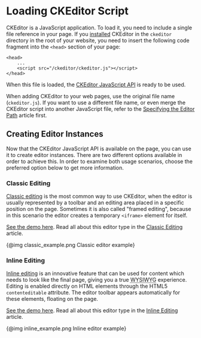 <!--
Copyright (c) 2003-2014, CKSource - Frederico Knabben. All rights reserved.
For licensing, see LICENSE.md.
-->

# Loading CKEditor Script

CKEditor is a JavaScript application. To load it, you need to include a single file reference in your page. If you [installed](#!/guide/dev_installation) CKEditor in the `ckeditor` directory in the root of your website, you need to insert the following code fragment into the `<head>` section of your page:

	<head>
		...
		<script src="/ckeditor/ckeditor.js"></script>
	</head>

When this file is loaded, the [CKEditor JavaScript API](#!/api) is ready to be used.

When adding CKEditor to your web pages, use the original file name (`ckeditor.js`). If you want to use a different file name, or even merge the CKEditor script into another JavaScript file, refer to the [Specifying the Editor Path](#!/guide/dev_basepath) article first.

## Creating Editor Instances

Now that the CKEditor JavaScript API is available on the page, you can use it to create editor instances. There are two different options available in order to achieve this. In order to examine both usage scenarios, choose the preferred option below to get more information.

### Classic Editing
[Classic editing](#!/guide/dev_framed) is the most common way to use CKEditor, when the editor is usually represented by a toolbar and an editing area placed in a specific position on the page. Sometimes it is also called "framed editing", because in this scenario the editor creates a temporary `<iframe>` element for itself.

[See the demo here](http://sdk.ckeditor.com/samples/classic.html). Read all about this editor type in the [Classic Editing](#!/guide/dev_framed) article.

{@img classic_example.png Classic editor example}

### Inline Editing
[Inline editing](#!/guide/dev_inline) is an innovative feature that can be used for content which needs to look like the final page, giving you a true <abbr title="What You See Is What You Get">WYSIWYG</abbr> experience. Editing is enabled directly on HTML elements through the HTML5 `contenteditable` attribute. The editor toolbar appears automatically for these elements, floating on the page.

[See the demo here](http://sdk.ckeditor.com/samples/inline.html). Read all about this editor type in the [Inline Editing](#!/guide/dev_inline) article.

{@img inline_example.png Inline editor example}
